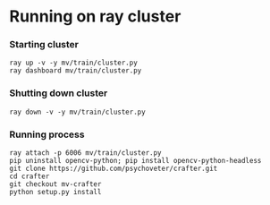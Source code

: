 # Running on ray cluster

### Starting cluster
    ray up -v -y mv/train/cluster.py
    ray dashboard mv/train/cluster.py 
    

### Shutting down cluster
    ray down -v -y mv/train/cluster.py

### Running process
    ray attach -p 6006 mv/train/cluster.py
    pip uninstall opencv-python; pip install opencv-python-headless
    git clone https://github.com/psychoveter/crafter.git
    cd crafter
    git checkout mv-crafter
    python setup.py install 


